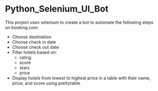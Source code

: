 # Python_Selenium_UI_Bot

This project uses selenium to create a bot to automate the following steps on booking.com:
- Choose destination
- Choose check in date
- Choose check out date
- Filter hotels based on:
    - rating
    - score
    - stars
    - price
- Display hotels from lowest to highest price in a table with their name, price, and score using prettytable
